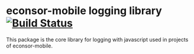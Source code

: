# econsor-mobile logging library [![Build Status](https://travis-ci.org/econsor-mobile/logging.svg?branch=master)](https://travis-ci.org/econsor-mobile/logging)
This package is the core library for logging with javascript used in projects of econsor-mobile.


